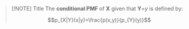 
> [!NOTE] Title
> The **conditional PMF** of **X** given that **Y**=*y* is defined by:
> 
>   $$p_{X|Y}(x|y)=\frac{p(x,y)}{p_{Y}(y)}$$ 
